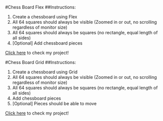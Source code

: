 #Chess Board Flex
##Instructions:
1. Create a chessboard using Flex
2. All 64 squares should always be visible (Zoomed in or out, no scrolling regardless of monitor size)
3. All 64 squares should always be squares (no rectangle, equal length of all sides)
4. [Optional] Add chessboard pieces

[Click here]() to check my project!

#Chess Board Grid
##Instructions:
1. Create a chessboard using Grid
2. All 64 squares should always be visible (Zoomed in or out, no scrolling regardless of monitor size)
3. All 64 squares should always be squares (no rectangle, equal length of all sides)
4. Add chessboard pieces
5. [Optional] Pieces should be able to move

[Click here]() to check my project!